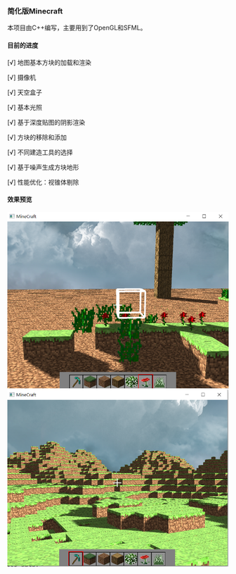 ### 简化版Minecraft



本项目由C++编写，主要用到了OpenGL和SFML。

#### 目前的进度

[√] 地图基本方块的加载和渲染

[√] 摄像机

[√] 天空盒子

[√] 基本光照

[√] 基于深度贴图的阴影渲染

[√] 方块的移除和添加

[√] 不同建造工具的选择

[√] 基于噪声生成方块地形

[√] 性能优化：视锥体剔除

#### 效果预览

![Demo](https://github.com/SliverySky/Simplified-Minecraft/blob/master/figures/demo.png)
![Demo](https://github.com/SliverySky/Simplified-Minecraft/blob/master/figures/demo2.png)


